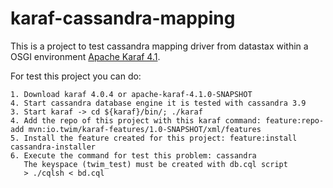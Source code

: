 # karaf-cassandra-mapping

This is a project to test cassandra mapping driver from datastax within a OSGI environment [Apache Karaf 4.1](https://karaf.apache.org/download.html).

For test this project you can do:

	1. Download karaf 4.0.4 or apache-karaf-4.1.0-SNAPSHOT
	4. Start cassandra database engine it is tested with cassandra 3.9
	3. Start karaf -> cd ${karaf}/bin/; ./karaf
	4. Add the repo of this project with this karaf command: feature:repo-add mvn:io.twim/karaf-features/1.0-SNAPSHOT/xml/features
	5. Install the feature created for this project: feature:install cassandra-installer
	6. Execute the command for test this problem: cassandra
	   The keyspace (twim_test) must be created with db.cql script
	   > ./cqlsh < bd.cql
	
